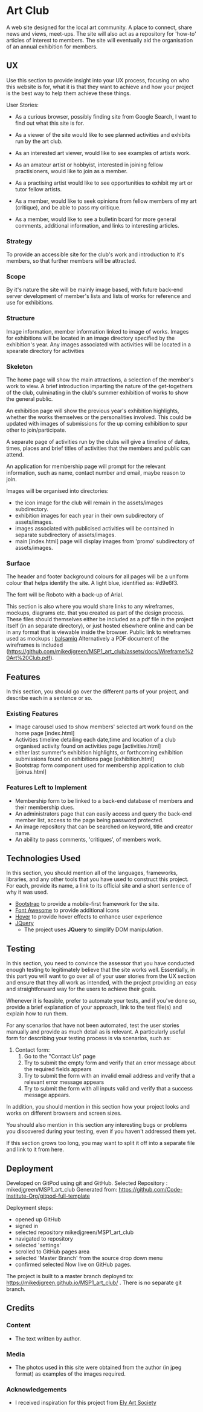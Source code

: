 # Art Club
A web site designed for the local art community.
A place to connect, share news and views, meet-ups.
The site will also act as a repository for 'how-to' articles of interest to members.
The site will eventually aid the organisation of an annual exhibition for members.


## UX
 
Use this section to provide insight into your UX process, focusing on who this website is for, what it is that they want to achieve and how your project is the best way to help them achieve these things.

User Stories:
- As a curious browser, possibly finding site from Google Search, I want to find out what this site is for.
- As a viewer of the site would like to see planned activities and exhibits run by the art club.
- As an interested art viewer, would like to see examples of artists work.

- As an amateur artist or hobbyist, interested in joining fellow practisioners, would like to join as a member.
- As a practising artist would like to see opportunities to exhibit my art or tutor fellow artists.

- As a member, would like to seek opinions from fellow members of my art (critique), and be able to pass my critique.
- As a member, would like to see a bulletin board for more general comments, additional information, and links to interesting articles.

### Strategy

To provide an accessible site for the club's work and introduction to it's members, so that further members will be attracted.


### Scope

By it's nature the site will be mainly image based, with future back-end server development of member's lists and lists of works for reference and use for exhibitions.

### Structure

Image information, member information linked to image of works.
Images for exhibitions will be located in an image directory specified by the exhibition's year.
Any images associated with activities will be located in a spearate directory for activities

### Skeleton

The home page will show the main attractions, a selection of the member's work to view.
A brief introduction imparting the nature of the get-togethers of the club, culminating in the club's summer exhibition of works to show the general public.

An exhibition page will show the previous year's exhibition highlights, whether the works themselves or the personalities involved. This could be updated with images of submissions for the up coming exhibition to spur other to join/participate.

A separate page of activities run by the clubs will give a timeline of dates, times, places and brief titles of activities that the members and public can attend.

An application for membership page will prompt for the relevant information, such as name, contact number and email, maybe reason to join.

Images will be organised into directories:
- the icon image for the club will remain in the assets/images subdirectory.
- exhibition images for each year in their own subdirectory of assets/images.
- images associated with publicised activities will be contained in separate subdirectory of assets/images.
- main [index.html] page will display images from 'promo' subdirectory of assets/images.

### Surface

The header and footer background colours for all pages will be a uniform colour that helps identify the site.
A light blue, identified as: #d9e6f3.

The font will be Roboto with a back-up of Arial.

This section is also where you would share links to any wireframes, mockups, diagrams etc. that you created as part of the design process. These files should themselves either be included as a pdf file in the project itself (in an separate directory), or just hosted elsewhere online and can be in any format that is viewable inside the browser.
Public link to wireframes used as mockups : [balsamiq](https://balsamiq.cloud/sdh3q7g/pswpdsk)
Alternatively a PDF document of the wireframes is included (https://github.com/mikedjgreen/MSP1_art_club/assets/docs/Wireframe%20Art%20Club.pdf).

## Features

In this section, you should go over the different parts of your project, and describe each in a sentence or so.
 
### Existing Features

- Image carousel used to show members' selected art work found on the home page [index.html]
- Activities timeline detailing each date,time and location of a club organised activity found on activities page [activities.html]
- either last summer's exhibition highlights, or forthcoming exhibition submissions found on exhibitions page [exhibition.html]
- Bootstrap form component used for membership application to club [joinus.html]

### Features Left to Implement

- Membership form to be linked to a back-end database of members and their membership dues.
- An administrators page that can easily access and query the back-end member list, access to the page being password protected.
- An image repository that can be searched on keyword, title and creator name.
- An ability to pass comments, 'critiques', of members work.

## Technologies Used

In this section, you should mention all of the languages, frameworks, libraries, 
and any other tools that you have used to construct this project. 
For each, provide its name, a link to its official site and a short sentence of why it was used.

- [Bootstrap](https://getbootstrap.com/) to provide a mobile-first framework for the site.
- [Font Awesome](https://fontawesome.com/) to provide additional icons
- [Hover](http://ianlunn.github.io/Hover/) to provide hover effects to enhance user experience
- [JQuery](https://jquery.com)
    - The project uses **JQuery** to simplify DOM manipulation.


## Testing

In this section, you need to convince the assessor that you have conducted enough testing to legitimately believe that the site works well. Essentially, in this part you will want to go over all of your user stories from the UX section and ensure that they all work as intended, with the project providing an easy and straightforward way for the users to achieve their goals.

Whenever it is feasible, prefer to automate your tests, and if you've done so, provide a brief explanation of your approach, link to the test file(s) and explain how to run them.

For any scenarios that have not been automated, test the user stories manually and provide as much detail as is relevant. A particularly useful form for describing your testing process is via scenarios, such as:

1. Contact form:
    1. Go to the "Contact Us" page
    2. Try to submit the empty form and verify that an error message about the required fields appears
    3. Try to submit the form with an invalid email address and verify that a relevant error message appears
    4. Try to submit the form with all inputs valid and verify that a success message appears.

In addition, you should mention in this section how your project looks and works on different browsers and screen sizes.

You should also mention in this section any interesting bugs or problems you discovered during your testing, even if you haven't addressed them yet.

If this section grows too long, you may want to split it off into a separate file and link to it from here.

## Deployment

Developed on GitPod using git and GitHub.
Selected Repository : mikedjgreen/MSP1_art_club
Generated from: https://github.com/Code-Institute-Org/gitpod-full-template

Deployment steps:
- opened up GitHub
- signed in
- selected repository mikedjgreen/MSP1_art_club
- navigated to repository
- selected 'settings'
- scrolled to GitHub pages area
- selected 'Master Branch' from the source drop down menu
- confirmed selected
Now live on GitHub pages.

The project is built to a master branch deployed to: https://mikedjgreen.github.io/MSP1_art_club/ .
There is no separate git branch.

## Credits

### Content
- The text written by author.

### Media
- The photos used in this site were obtained from the author (in jpeg format) as examples of the images required.

### Acknowledgements

- I received inspiration for this project from [Ely Art Society](https://www.elyartsociety.com/)
